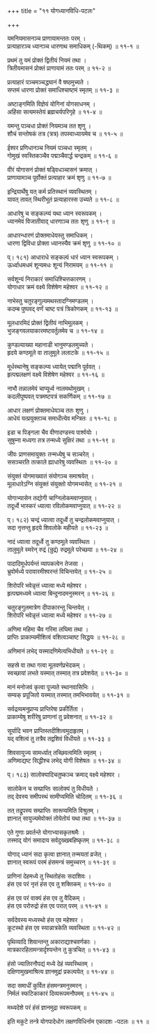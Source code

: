 +++
title = "११ योगध्यानविधि-पटलः"

+++

यमनियमासनञ्च प्राणायामन्ततः परम् ।  
प्रत्याहारञ्च ध्यानञ्च धारणाथ समाधिकम् (-थिकम्) ॥ ११-१ ॥  

प्रथमं तु यमं प्रोक्तं द्वितीयं नियमं तथा ।  
त्रितीयमासनं प्रोक्तं प्राणायामं ततः परम् ॥ ११-२ ॥  

प्रत्याहारं पञ्चमञ्चद्ध्यानं वै षष्ठमुच्यते ।  
सप्तमं धारणा प्रोक्तं समाधिश्चाष्टमं स्मृतम् ॥ ११-३ ॥  

अष्टाङ्गमिति विज्ञेयं योगिनां योगसाधनम् ।  
अहिंसा सत्यमस्तेयं ब्रह्मचर्यपरिगृहे ॥ ११-४ ॥  

यमन्तु पञ्चधा प्रोक्तं नियमञ्च तत शृणु ।  
शौचं सन्तोषकं तत्र (त्रत्र) तपस्वाध्यायमेव च ॥ ११-५ ॥  

ईश्वर प्रणिधानञ्च नियमं पञ्चधा स्मृतम् ।  
गोमुखं स्वस्तिकञ्चैव पद्मञ्चैवार्द्ध चन्द्रकम् ॥ ११-६ ॥  

वीरं योगासनं प्रोक्तं षड्विधञ्चासनं क्रमात् ।  
प्राणायामञ्च पूर्वोक्तं प्रत्याहार क्रमं शृणु ॥ ११-७ ॥  

इन्द्रियार्थेषु यत् कर्म प्रतिस्थानं व्यवस्थितम् ।  
यावत् तावत् स्थिरीभूतं प्रत्याहारस्स उच्यते ॥ ११-८ ॥  

आधारेषु च सङ्कल्प्यं यथा ध्यान स्वरूपकम् ।  
ध्यानमेवं विजातीयाद् धारणाञ्च ततः शृणु ॥ ११-९ ॥  

आधारन्धारणं प्रोक्तमाधेयस्तु समाधिकम् ।  
धारणा द्विविधा प्रोक्ता ध्यानस्यैव क्रमं शृणु ॥ ११-१० ॥  

प्। १८१) आधाराधे सङ्कल्पं धारं ध्यान स्वरूपकम् ।  
ऊर्ध्वाधमधमं शून्यमधः शून्यं निरामयम् ॥ ११-११ ॥  

सर्वशून्यं निराकारं समाधिश्चित्तकारणम् ।  
योगाधार क्रमं वक्ष्ये विशेषेण महेश्वर ॥ ११-१२ ॥  

नाभेस्तु चतुरङ्गुल्यमथस्तादग्निमण्डलम् ।  
कदम्ब पुष्पवद् वर्णं चाष्ट पत्रं त्रिकोणकम् ॥ ११-१३ ॥  

मूलधारमिदं प्रोक्तं द्वितीयं नाभिमूलकम् ।  
भुजङ्गवलयाकारमष्टवर्तुलमेव च ॥ ११-१४ ॥  

कुण्डल्याख्या महानाडी भानुमण्डलमुच्यते ।  
हृदये कण्ठमूले वा तालुमूले ललाटके ॥ ११-१५ ॥  

मूर्धस्थानेषु सङ्कल्प्य ध्यायेत् पद्मानि पूर्ववत् ।  
हृत्पद्मलक्षणं वक्ष्ये विशेषेण महेश्वर ॥ ११-१६ ॥  

नाभौ तन्नालमेवं चाप्यूर्ध्व नालमथोमुखम् ।  
कदलीपूष्पवत् पत्रमष्टपत्रं सकर्णिकम् ॥ ११-१७ ॥  

आधार लक्षणं प्रोक्तमाधेयञ्च ततः शृणु ।  
आधेयं यत्प्रयुक्तञ्च समाधीत्येव मन्त्रितः ॥ ११-१८ ॥  

इडा च पिङ्गला चैव वीणादण्डस्य पार्श्वयोः ।  
सुषुम्ना मध्यगा तत्र तन्मध्ये सुक्षिरं तथा ॥ ११-१९ ॥  

जीवः प्राणसमायुक्तः तन्मध्येषु च सञ्चरेत् ।  
ससञ्चरति तत्काले ह्याधारेषु व्यवस्थितः ॥ ११-२० ॥  

संयुक्तं योगमाख्यातं संयोगञ्च समाश्रयेत् ।  
मूलाधारेऽग्नि संयुक्तं संयुक्तो योगमभ्यसेत् ॥ ११-२१ ॥  

योगाभ्यासेन तद्योगी चाग्निलोकमवाप्नुयात् ।  
तदूर्ध्वे भास्करं ध्यात्वा रविलोकमवाप्नुयात् ॥ ११-२२ ॥  

प्। १८२) चन्द्रं ध्यात्वा तदूर्ध्वे तु चन्द्रलोकमवाप्नुयात् ।  
सदा नृत्तन्तु हृदये शिवलोके महीयते ॥ ११-२३ ॥  

नादं ध्यात्वा तदूर्ध्वे तु कण्ठमूले व्यवस्थितः ।  
तालुमूले स्मरेन् रुद्रं (न्रुद्रं) रुद्रमूले परेच्छया ॥ ११-२४ ॥  

पादादिमूर्धपर्यन्तं व्यापकत्वेन तेजसा ।  
भ्रुवोर्मध्ये परावारमीश्वरन्तं विचिन्तयेत् ॥ ११-२५ ॥  

शिरोपरि भवेन्नृत्तं ध्यात्वा मध्ये महेश्वर ।  
हृत्पद्ममध्यमे ध्यात्वा बिन्दुनादमनुस्मरन् ॥ ११-२६ ॥  

चतुरङ्गुलमात्रेण दीपाकारन्तु चिन्तयेत् ।  
शिरोपरि भवेन्नृत्तं ध्यात्वा मध्ये महेश्वर ॥ ११-२७ ॥  

अणिमा महिमा चैव गरिमा लघिमा तथा ।  
प्राप्तिः प्राकाम्यमीशित्वं वशित्वञ्चाष्ट सिद्धयः ॥ ११-२८ ॥  

अणिमानं लभेद् यस्मादणिमेत्यभिधीयते ॥ ११-२९ ॥  

सहस्रे वा तथा गत्वा मूलवर्णप्रभेदकम् ।  
स्वच्छायां लभते यस्मात् तस्मात् तत्र प्रवेशयेत् ॥ ११-३० ॥  

मानं मनोजवं कृत्वा पूज्यते स्थानवासिभिः ।  
सम्यक् प्रपूजितो यस्मात् तस्मात् तमभिभावयेत् ॥ ११-३१ ॥  

सर्वद्रव्यमनुप्राप्य प्राप्तिरेषा प्रकीर्तिता ।  
प्राकाम्येषु शरीरेषु प्राणानां तु प्रवेशनात् ॥ ११-३२ ॥  

सूर्यादि भवन प्राप्तिस्तदीशित्वमुदाहृतम् ।  
यद् वशित्वं तु तत्रैव तद्वशिवं विधीयते ॥ ११-३३ ॥  

शिवसायुज्य सामर्ध्यात् तच्छिवत्वमिति स्मृतम् ।  
अणिमाद्यष्ट सिद्धीश्च लभेद् योगी विशेषतः ॥ ११-३४ ॥  

प्। १८३) सालोक्यादिचतुष्कञ्च क्रमाद् वक्ष्ये महेश्वर ।  

सालोकेन च सम्प्राप्तिः सालोक्यं तु विधीयते ।  
तद् देवस्य समीपस्थं सामीप्यमिति चोदितम् ॥ ११-३६ ॥  

तत् तद्रूपस्य सम्प्राप्तिः सारूप्यमिति विश्रुतम् ।  
ज्ञानात् सायुज्यमेवोक्तं तोयेतोयं यथा तथा ॥ ११-३७ ॥  

एते गुणाः प्रवर्तन्ते योगाभ्यासकृतश्रमैः ।  
तस्माद् योगं समादाय सर्वदुख्खबहिष्कृतम् ॥ ११-३८ ॥  

योगाद् ध्यानं सदा कृत्वा ज्ञानात् तन्मयतां व्रजेत् ।  
ज्ञानात् स्वरूपं परमं हंसमन्त्रं समुच्चरन् ॥ ११-३९ ॥  

प्राणिनां देहमध्ये तु स्थितोहंसः सदाशिवः ।  
हंस एव परं नृत्तं हंस एव तु शक्तिकम् ॥ ११-४० ॥  

हंस एव परं वाक्यं हंस एव तु वैदिकम् ।  
हंस एव परोरुद्रो हंस एव परात् परम् ॥ ११-४१ ॥  

सर्वदेवस्य मध्यस्थो हंस एव महेश्वर ।  
कूटस्थो हंस एव स्यान्नात्रकेति व्यवस्थिता ॥ ११-४२ ॥  

पृथिव्यादि शिवान्तन्तु अकाराद्याश्चवर्णकाः ।  
मात्रकारहितामन्त्रार्दृश्यन्तेन तु कुत्रचित् ॥ ११-४३ ॥  

हंसो ज्यातिरनौपद्यं मध्ये देहं व्यवस्थितम् ।  
दक्षिणामुखमाश्रित्य ज्ञानमुद्रां प्रकल्पयेत् ॥ ११-४४ ॥  

सदा समाधीं कुर्वित हंसमन्त्रमनुस्मरन् ।  
निर्मलं स्फटिकाकारं दिव्यरूपमनौपमम् ॥ ११-४५ ॥  

मथ्यदेशे परं हंसं ज्ञानमुद्रा स्वरूपकम् ॥  

इति मकुटे तन्त्रे योगपादेधोग लक्षणविधिर्नाम एकादशः -पटलः ॥ ११ ॥  